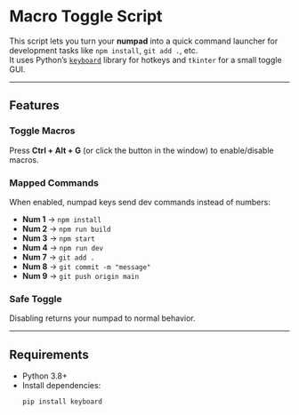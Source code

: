 # Macro Toggle Script

This script lets you turn your **numpad** into a quick command launcher for development tasks like `npm install`, `git add .`, etc.  
It uses Python’s [`keyboard`](https://pypi.org/project/keyboard/) library for hotkeys and `tkinter` for a small toggle GUI.

---

## Features

### Toggle Macros
Press **Ctrl + Alt + G** (or click the button in the window) to enable/disable macros.

### Mapped Commands
When enabled, numpad keys send dev commands instead of numbers:

- **Num 1** → `npm install`  
- **Num 2** → `npm run build`  
- **Num 3** → `npm start`  
- **Num 4** → `npm run dev`  
- **Num 7** → `git add .`  
- **Num 8** → `git commit -m "message"`  
- **Num 9** → `git push origin main`  

### Safe Toggle
Disabling returns your numpad to normal behavior.

---

## Requirements

- Python 3.8+  
- Install dependencies:  
  ```bash
  pip install keyboard
